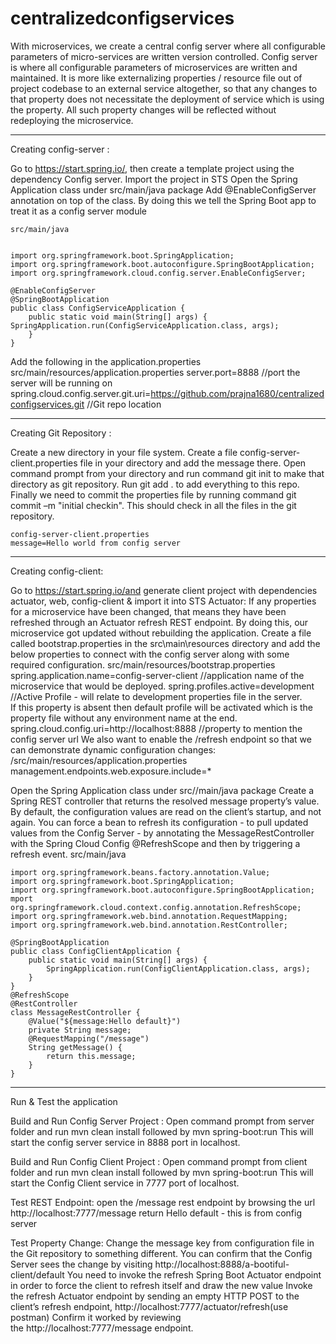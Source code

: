 # centralizedconfigservices

With microservices, we create a central config server where all configurable parameters of micro-services are written version controlled. Config server is where all configurable parameters of microservices are written and maintained. It is more like externalizing properties / resource file out of project codebase to an external service altogether, so that any changes to that property does not necessitate the deployment of service which is using the property. All such property changes will be reflected without redeploying the microservice.

------------------------------------------------------------------------------------------------------------------------------
Creating config-server :

Go to https://start.spring.io/, then create a template project using the dependency Config server.
Import the project in STS 
Open the Spring Application class under src/main/java package 
Add @EnableConfigServer annotation on top of the class. By doing this we tell the Spring Boot app to treat it as a config server module	

	src/main/java

	
	import org.springframework.boot.SpringApplication;
	import org.springframework.boot.autoconfigure.SpringBootApplication;
	import org.springframework.cloud.config.server.EnableConfigServer;

	@EnableConfigServer
	@SpringBootApplication
	public class ConfigServiceApplication {
	    public static void main(String[] args) {        										SpringApplication.run(ConfigServiceApplication.class, args);
	    }
	}

Add the following in the application.properties 
src/main/resources/application.properties
server.port=8888 //port the server will be running on
spring.cloud.config.server.git.uri=https://github.com/prajna1680/centralizedconfigservices.git //Git repo location 

----------------------------------------------------------------------------------------------------------------------------
Creating Git Repository :

Create a new directory in your file system.
Create a file config-server-client.properties file in your directory and add the message there.
Open command prompt from your directory and run command git init to make that directory as git repository.
Run git add . to add everything to this repo.
Finally we need to commit the properties file by running command git commit –m "initial checkin". This should check in all the files in the git repository.

	config-server-client.properties
	message=Hello world from config server

----------------------------------------------------------------------------------------------------------------------------
Creating config-client:

Go to https://start.spring.io/and generate client project with dependencies actuator, web, config-client & import it into STS
Actuator: If any properties for a microservice have been changed, that means they have been refreshed through an Actuator refresh REST endpoint. By doing this, our microservice got updated without rebuilding the application.
Create a file called bootstrap.properties in the src\main\resources directory and add the below properties to connect with the config server along with some required configuration.
src/main/resources/bootstrap.properties
spring.application.name=config-server-client //application name of the microservice that would be deployed.
	spring.profiles.active=development //Active Profile - will relate to development 	properties file in the server. If this property is absent then default profile will be 	activated which is the property file without any environment name at the end.
	spring.cloud.config.uri=http://localhost:8888 //property to mention the config server 	url
We also want to enable the /refresh endpoint so that we can demonstrate dynamic configuration changes:
 /src/main/resources/application.properties
management.endpoints.web.exposure.include=*

Open the Spring Application class under src//main/java package
Create a Spring REST controller that returns the resolved message property’s value. 
By default, the configuration values are read on the client’s startup, and not again. You can force a bean to refresh its configuration - to pull updated values from the Config Server - by annotating the MessageRestController with the Spring Cloud Config @RefreshScope and then by triggering a  refresh event. 
	src/main/java
	
	import org.springframework.beans.factory.annotation.Value;
	import org.springframework.boot.SpringApplication;
	import org.springframework.boot.autoconfigure.SpringBootApplication;
	mport org.springframework.cloud.context.config.annotation.RefreshScope;
	import org.springframework.web.bind.annotation.RequestMapping;
	import org.springframework.web.bind.annotation.RestController;
	
	@SpringBootApplication
	public class ConfigClientApplication {
	    public static void main(String[] args) {
	        SpringApplication.run(ConfigClientApplication.class, args);
	    }
	}
	@RefreshScope
	@RestController
	class MessageRestController {
	    @Value("${message:Hello default}")
	    private String message;
	    @RequestMapping("/message")
	    String getMessage() {
	        return this.message;
	    }
	}

----------------------------------------------------------------------------------------------------------------------------
Run & Test the application

Build and Run Config Server Project :
Open command prompt from server folder and run mvn clean install followed by mvn spring-boot:run
This will start the config server service in 8888 port in localhost.

Build and Run Config Client Project :
Open command prompt from client folder and run mvn clean install followed by mvn spring-boot:run
This will start the Config Client service in 7777 port of localhost.

Test REST Endpoint:
open the /message rest endpoint by browsing the url http://localhost:7777/message
return Hello default - this is from config server

Test Property Change:
Change the message key from configuration file in the Git repository to something different.
You can confirm that the Config Server sees the change by visiting http://localhost:8888/a-bootiful-client/default
You need to invoke the refresh Spring Boot Actuator endpoint in order to force the client to refresh itself and draw the new value 
Invoke the refresh Actuator endpoint by sending an empty HTTP POST to the client’s refresh endpoint, http://localhost:7777/actuator/refresh(use postman)
Confirm it worked by reviewing the http://localhost:7777/message endpoint.
